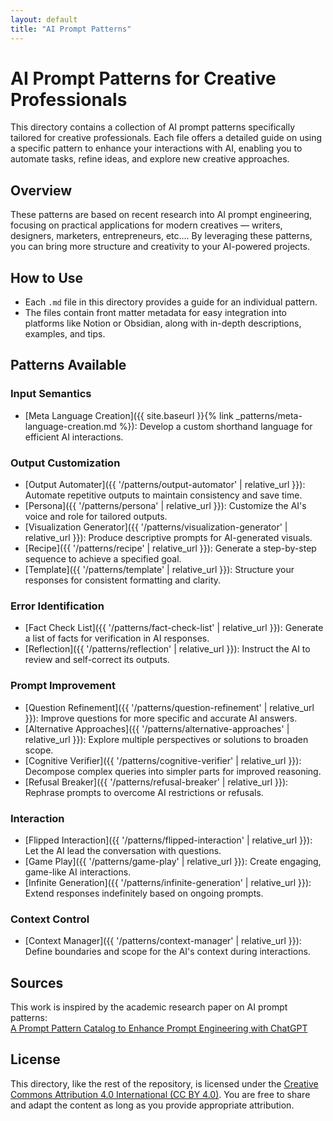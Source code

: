 ```yaml
---
layout: default
title: "AI Prompt Patterns"
---
```


# AI Prompt Patterns for Creative Professionals

This directory contains a collection of AI prompt patterns specifically tailored for creative professionals. Each file offers a detailed guide on using a specific pattern to enhance your interactions with AI, enabling you to automate tasks, refine ideas, and explore new creative approaches.

## Overview

These patterns are based on recent research into AI prompt engineering, focusing on practical applications for modern creatives — writers, designers, marketers, entrepreneurs, etc.... By leveraging these patterns, you can bring more structure and creativity to your AI-powered projects.

## How to Use

- Each `.md` file in this directory provides a guide for an individual pattern.
- The files contain front matter metadata for easy integration into platforms like Notion or Obsidian, along with in-depth descriptions, examples, and tips.

## Patterns Available

### Input Semantics
- [Meta Language Creation]({{ site.baseurl }}{% link _patterns/meta-language-creation.md %}): Develop a custom shorthand language for efficient AI interactions.

### Output Customization
- [Output Automater]({{ '/patterns/output-automator' | relative_url }}): Automate repetitive outputs to maintain consistency and save time.
- [Persona]({{ '/patterns/persona' | relative_url }}): Customize the AI's voice and role for tailored outputs.
- [Visualization Generator]({{ '/patterns/visualization-generator' | relative_url }}): Produce descriptive prompts for AI-generated visuals.
- [Recipe]({{ '/patterns/recipe' | relative_url }}): Generate a step-by-step sequence to achieve a specified goal.
- [Template]({{ '/patterns/template' | relative_url }}): Structure your responses for consistent formatting and clarity.

### Error Identification
- [Fact Check List]({{ '/patterns/fact-check-list' | relative_url }}): Generate a list of facts for verification in AI responses.
- [Reflection]({{ '/patterns/reflection' | relative_url }}): Instruct the AI to review and self-correct its outputs.

### Prompt Improvement
- [Question Refinement]({{ '/patterns/question-refinement' | relative_url }}): Improve questions for more specific and accurate AI answers.
- [Alternative Approaches]({{ '/patterns/alternative-approaches' | relative_url }}): Explore multiple perspectives or solutions to broaden scope.
- [Cognitive Verifier]({{ '/patterns/cognitive-verifier' | relative_url }}): Decompose complex queries into simpler parts for improved reasoning.
- [Refusal Breaker]({{ '/patterns/refusal-breaker' | relative_url }}): Rephrase prompts to overcome AI restrictions or refusals.

### Interaction
- [Flipped Interaction]({{ '/patterns/flipped-interaction' | relative_url }}): Let the AI lead the conversation with questions.
- [Game Play]({{ '/patterns/game-play' | relative_url }}): Create engaging, game-like AI interactions.
- [Infinite Generation]({{ '/patterns/infinite-generation' | relative_url }}): Extend responses indefinitely based on ongoing prompts.

### Context Control
- [Context Manager]({{ '/patterns/context-manager' | relative_url }}): Define boundaries and scope for the AI's context during interactions.

## Sources

This work is inspired by the academic research paper on AI prompt patterns:  
[A Prompt Pattern Catalog to Enhance Prompt Engineering with ChatGPT](https://arxiv.org/abs/2302.11382)

## License

This directory, like the rest of the repository, is licensed under the [Creative Commons Attribution 4.0 International (CC BY 4.0)](../LICENSE). You are free to share and adapt the content as long as you provide appropriate attribution.
